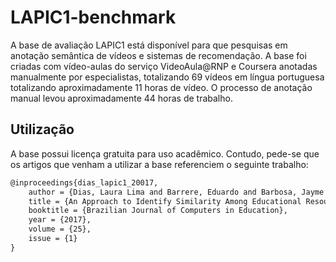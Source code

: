# LAPIC1-benchmark

A base de avaliação LAPIC1 está disponível para que pesquisas em anotação semântica de vídeos e sistemas de recomendação. A base foi criadas com vídeo-aulas do serviço VideoAula@RNP e Coursera anotadas manualmente por especialistas, totalizando 69 vídeos em língua portuguesa totalizando aproximadamente 11 horas de vídeo. O processo de anotação manual levou aproximadamente 44 horas de trabalho.

Utilização
--------
A base possui licença gratuita para uso acadêmico. Contudo, pede-se que os artigos que venham a utilizar a base referenciem o seguinte trabalho:

```latex
@inproceedings{dias_lapic1_20017,
    author = {Dias, Laura Lima and Barrere, Eduardo and Barbosa, Jayme Siqueira and Souza, Jairo Francisco de},
    title = {An Approach to Identify Similarity Among Educational Resources Using External Knowledge Bases},
    booktitle = {Brazilian Journal of Computers in Education},
    year = {2017},
    volume = {25},
    issue = {1}
}
```

